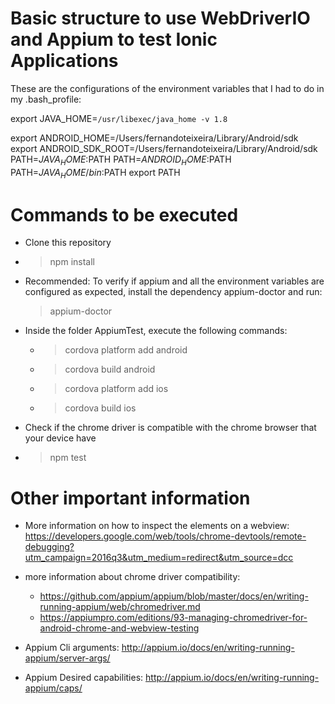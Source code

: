 # Basic structure to use WebDriverIO and Appium to test Ionic Applications


These are the configurations of the environment variables that I had to do in my .bash_profile:

export JAVA_HOME=`/usr/libexec/java_home -v 1.8`

export ANDROID_HOME=/Users/fernandoteixeira/Library/Android/sdk
export ANDROID_SDK_ROOT=/Users/fernandoteixeira/Library/Android/sdk
PATH=$JAVA_HOME:$PATH
PATH=$ANDROID_HOME:$PATH
PATH=$JAVA_HOME/bin:$PATH
export PATH


# Commands to be executed

* Clone this repository
* > npm install
* Recommended: To verify if appium and all the environment variables are configured as expected, install the dependency appium-doctor and run: 
    > appium-doctor
* Inside the folder AppiumTest, execute the following commands: 
    * > cordova platform add android 
    * > cordova build android
    * > cordova platform add ios 
    * > cordova build ios
* Check if the chrome driver is compatible with the chrome browser that your device have
* > npm test


# Other important information

* More information on how to inspect the elements on a webview: https://developers.google.com/web/tools/chrome-devtools/remote-debugging?utm_campaign=2016q3&utm_medium=redirect&utm_source=dcc

* more information about chrome driver compatibility:
    * https://github.com/appium/appium/blob/master/docs/en/writing-running-appium/web/chromedriver.md
    * https://appiumpro.com/editions/93-managing-chromedriver-for-android-chrome-and-webview-testing


* Appium Cli arguments: http://appium.io/docs/en/writing-running-appium/server-args/

* Appium Desired capabilities: http://appium.io/docs/en/writing-running-appium/caps/